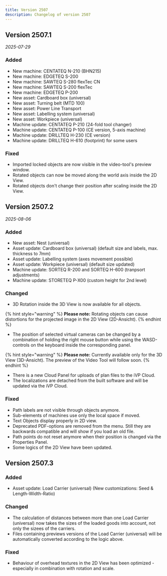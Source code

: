 ```yaml
---
title: Version 2507
description: Changelog of version 2507
---
```


## Version 2507.1
_2025-07-29_

### Added

- New machine: CENTATEQ N-210 (BHN215)
- New machine: EDGETEQ S-200
- New machine: SAWTEQ S-280 flexTec CN
- New machine: SAWTEQ S-200 flexTec
- New machine: EDGETEQ P-200
- New asset: Cardboard box (universal)
- New asset: Turning belt (MTD 100)
- New asset: Power Line Transport
- New asset: Labelling system (universal)
- New asset: Workpiece (universal)
- Machine update: CENTATEQ P-210 (24-fold tool changer)
- Machine update: CENTATEQ P-100 (CE version, 5-axis machine)
- Machine update: DRILLTEQ H-230 (CE version)
- Machine update: DRILLTEQ H-610 (footprint) for some users

### Fixed

- Imported locked objects are now visible in the video-tool's preview window.
- Rotated objects can now be moved along the world axis inside the 2D View.
- Rotated objects don't change their position after scaling inside the 2D View.


## Version 2507.2
_2025-08-06_

### Added

- New asset: Nest (universal)
- Asset update: Cardboard box (universal) (default size and labels, max. thickness to 7mm)
- Asset update: Labelling system (axes movement possible)
- Asset update: Workpiece (universal) (default size updated)
- Machine update: SORTEQ R-200 and SORTEQ H-600 (tranpsort adjustments)
- Machine update: STORETEQ P-X00 (custom height for 2nd level)

### Changed

- 3D Rotation inside the 3D View is now available for all objects.

{% hint style="warning" %}
__Please note:__ Rotating objects can cause distortions for the projected image in the 2D View (2D-Ansicht). 
{% endhint %}

- The position of selected virtual cameras can be changed by a combination of holding the right mouse button while using the WASD-controls on the keyboard inside the corresponding panel.

{% hint style="warning" %}
__Please note:__ Currently available only for the 3D View (3D-Ansicht). The preview of the Video Tool will follow soon.
{% endhint %}

- There is a new Cloud Panel for uploads of plan files to the iVP Cloud.
- The localizations are detached from the built software and will be updated via the iVP Cloud.

### Fixed

- Path labels are not visible through objects anymore.
- Sub-elements of machines use only the local space if moved.
- Text Objects display properly in 2D view.
- Deprecated PDF-options are removed from the menu. Still they are backwards compatible and will show if you load an old file.
- Path points do not reset anymore when their position is changed via the Properties Panel.
- Some logics of the 2D View have been updated.


## Version 2507.3

### Added

- Asset update: Load Carrier (universal) (New customizations: Seed & Length-Width-Ratio)

### Changed

- The calculation of distances between more than one Load Carrier (universal) now takes the sizes of the loaded goods into account, not only the sizees of the carriers.
- Files containing previews versions of the Load Carrier (universal) will be automatically converted according to the logic above.

### Fixed

- Behaviour of overhead textures in the 2D View has been optimized - especially in combination with rotation and scale.